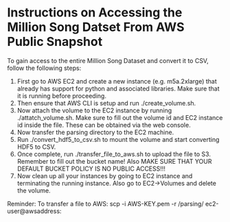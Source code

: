 # Instructions on Accessing the Million Song Datset From AWS Public Snapshot

To gain access to the entire Million Song Dataset and convert it to CSV, follow the following steps:
 1. First go to AWS EC2 and create a new instance (e.g. m5a.2xlarge) that already has support for python and associated libraries. Make sure that it is running before proceeding.
2. Then ensure that AWS CLI is setup and run ./create_volume.sh.
3. Now attach the volume to the EC2 instance by running ./attatch_volume.sh. Make sure to fill out the volume id and EC2 instance id inside the file. These can be obtained via the web console.
4. Now transfer the parsing directory to the EC2 machine.
5. Run ./convert_hdf5_to_csv.sh to mount the volume and start converting HDF5 to CSV.
6. Once complete, run ./transfer_file_to_aws.sh to upload the file to S3. Remember to fill out the bucket name! Also MAKE SURE THAT YOUR DEFAULT BUCKET POLICY IS NO PUBLIC ACCESS!!!
7. Now clean up all your instances by going to EC2 instance and terminating the running instance. Also go to EC2->Volumes and delete the volume.

Reminder:
To transfer a file to AWS:
  scp -i AWS-KEY.pem -r /parsing/ ec2-user@awsaddress: